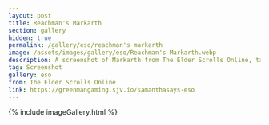 ```yaml
---
layout: post
title: Reachman's Markarth
section: gallery
hidden: true
permalink: /gallery/eso/reachman's markarth
image: /assets/images/gallery/eso/Reachman's Markarth.webp
description: A screenshot of Markarth from The Elder Scrolls Online, taken by Samantha Says.
tag: Screenshot
gallery: eso
from: The Elder Scrolls Online
link: https://greenmangaming.sjv.io/samanthasays-eso
---
```

{% include imageGallery.html %}